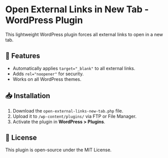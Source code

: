 # Open External Links in New Tab - WordPress Plugin

This lightweight WordPress plugin forces all external links to open in a new tab.

## 🚀 Features
- Automatically applies `target="_blank"` to all external links.
- Adds `rel="noopener"` for security.
- Works on all WordPress themes.

## 📥 Installation
1. Download the `open-external-links-new-tab.php` file.
2. Upload it to `/wp-content/plugins/` via FTP or File Manager.
3. Activate the plugin in **WordPress > Plugins**.

## 📄 License
This plugin is open-source under the MIT License.
